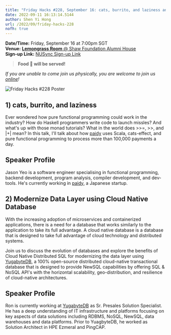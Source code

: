 ```yaml
---
title: "Friday Hacks #228, September 16: cats, burrito, and laziness and Modernize Data Layer using Cloud Native Database"
date: 2022-09-11 16:13:14.5144
author: Shen Yi Hong
url: /2022/09/friday-hacks-228
nofh: true
---
```


**Date/Time:** Friday, September 16 at 7:00pm SGT<br />
**Venue:** [**Lemongrass Room** @ Shaw Foundation Alumni House](https://goo.gl/maps/V1U2CYeW4Ct6Hu6g9)<br />
**Sign-up Link:** [NUSync Sign-up Link](https://nus.campuslabs.com/engage/submitter/form/start/558036)<br />

> **Food 🍕 will be served!**

_If you are unable to come join us physically, you are welcome to join us [online](https://nus-sg.zoom.us/j/83482473723?pwd=TW5nWitzRFlhOWdLaEVKYlVGMjJDdz09)!_

<img src="/img/2022/fh/228.jpg" alt="Friday Hacks #228 Poster" /><br />

## 1) cats, burrito, and laziness

Ever wondered how pure functional programming could work in the industry? How do Haskell programmers write code to launch missles? And what's up with those monad tutorials? What in the world does >>=, >>, and |+| mean? In this talk, I'll talk about how [paidy](https://paidy.com/) uses Scala, cats-effect, and pure functional programming to process more than 100,000 payments a day.

## Speaker Profile

Jason Yeo is a software engineer specialising in functional programming, backend development, program analysis, compiler development, and dev-tools. He's currently working in [paidy](https://paidy.com/), a Japanese startup.

## 2) Modernize Data Layer using Cloud Native Database

With the increasing adoption of microservices and containerized applications, there is a need for a database that works similarly to the application to take its full advantage. A cloud native database is a database that is designed to take full advantage of cloud technology and distributed systems.

Join us to discuss the evolution of databases and explore the benefits of Cloud Native Distributed SQL for modernizing the data layer using [YugabyteDB](https://www.yugabyte.com/), a 100% open-source distributed cloud-native transactional database that is designed to provide NewSQL capabilities by offering SQL & NoSQL API's with the horizontal scalability, geo-distribution, and resilience of cloud-native architectures.

## Speaker Profile

Ron is currently working at [YugabyteDB](https://www.yugabyte.com/) as Sr. Presales Solution Specialist. He has a deep understanding of IT infrastructure and platforms focusing on key aspects of data solutions including RDBMS, NoSQL, NewSQL, data warehouses and data platforms. Prior to YuagbyteDB, he worked as Solution Architect in HPE Ezmeral and PingCAP.